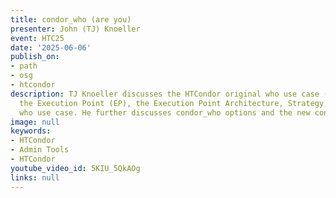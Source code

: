 ```yaml
---
title: condor_who (are you)
presenter: John (TJ) Knoeller
event: HTC25
date: '2025-06-06'
publish_on:
- path
- osg
- htcondor
description: TJ Knoeller discusses the HTCondor original who use case (who is using
  the Execution Point (EP), the Execution Point Architecture, Strategy, and the modern
  who use case. He further discusses condor_who options and the new condor_who strategy.
image: null
keywords:
- HTCondor
- Admin Tools
- HTCondor
youtube_video_id: 5KIU_5QkAOg
links: null
---
```

